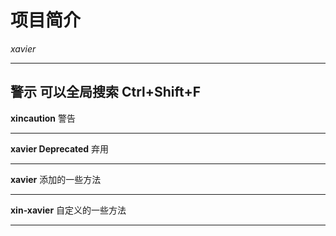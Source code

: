 # 项目简介
*xavier*
***

## 警示 可以全局搜索 Ctrl+Shift+F
**xincaution** 警告
***
**xavier Deprecated** 弃用
***
**xavier** 添加的一些方法
***
**xin-xavier** 自定义的一些方法
****
